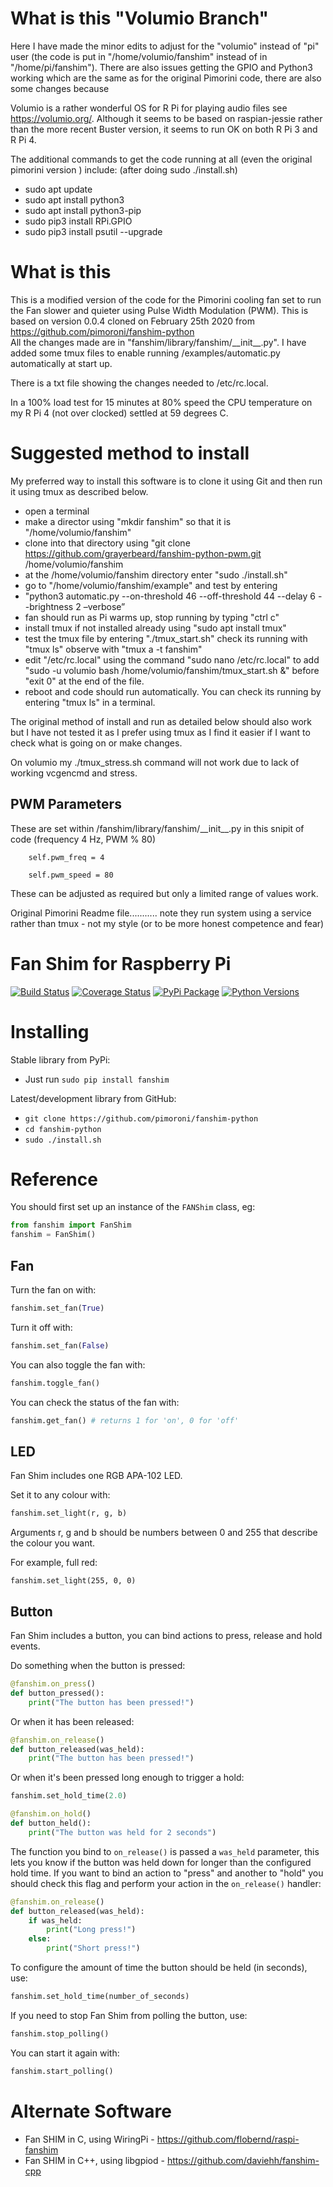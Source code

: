 # What is this "Volumio Branch"
Here I have made the minor edits to adjust for the "volumio" instead of "pi" user (the code is put in "/home/volumio/fanshim" instead of in "/home/pi/fanshim"). There are also issues getting the GPIO and Python3 working which are the same as for the original Pimorini code, there are also some changes because

Volumio is a rather wonderful OS for R Pi for playing audio files see https://volumio.org/.  Although it seems to be based on raspian-jessie rather than the more recent Buster version, it seems to run OK on both R Pi 3 and R Pi 4.

The additional commands  to get the code running at all (even the original pimorini version ) include:
(after doing sudo ./install.sh)
* sudo apt update
* sudo apt install python3
* sudo apt install python3-pip
* sudo pip3 install RPi.GPIO
* sudo pip3 install psutil --upgrade

#  What is this
This is a modified version of the code for the Pimorini cooling fan set to run the Fan slower and quieter using Pulse Width Modulation (PWM).
This is based on version 0.0.4 cloned on February 25th 2020 from https://github.com/pimoroni/fanshim-python  
All the changes made are in "fanshim/library/fanshim/\_\_init\_\_.py".
I have added some tmux files to enable running /examples/automatic.py  automatically at start up.

There is a txt file showing the changes needed to /etc/rc.local.

In a 100% load test for 15 minutes at 80% speed the CPU temperature on my R Pi 4 (not over clocked) settled at 59 degrees C.
#  Suggested method to install
My  preferred  way to install this software is to clone it using Git and then run it using tmux as described below.
* open a terminal
* make a director using  "mkdir fanshim" so that it is "/home/volumio/fanshim"
* clone into that directory using "git clone https://github.com/grayerbeard/fanshim-python-pwm.git  /home/volumio/fanshim
* at the /home/volumio/fanshim directory enter "sudo ./install.sh"
* go to "/home/volumio/fanshim/example" and test by entering
* "python3 automatic.py --on-threshold 46 --off-threshold 44 --delay 6 --brightness 2 –verbose”
*  fan should run as Pi warms up, stop running by typing "ctrl c"
* install tmux if not installed already using "sudo apt install tmux"
* test the tmux file by entering "./tmux_start.sh" check its running with "tmux ls" observe with "tmux a -t fanshim"
* edit "/etc/rc.local" using the command "sudo nano /etc/rc.local" to add
     "sudo -u volumio bash /home/volumio/fanshim/tmux_start.sh &"
     before "exit 0" at the end of the file.
* reboot and code should run automatically.  You can check its running by entering "tmux ls" in a terminal.

The original method of install and run as detailed below should also work but I have not tested it as I prefer using tmux as I find it easier if I want to check what is going on or make changes.

On volumio my ./tmux_stress.sh command will not work due to lack of working vcgencmd and stress.

## PWM Parameters
These are set within /fanshim/library/fanshim/\_\_init\_\_.py in this snipit of code (frequency 4 Hz, PWM % 80)

        self.pwm_freq = 4
        
        self.pwm_speed = 80
        
These can be adjusted as required but only a limited range of values work.

Original Pimorini Readme file........... note they run system using a service rather than tmux - not my style (or to be more honest competence and fear)

# Fan Shim for Raspberry Pi

[![Build Status](https://travis-ci.com/pimoroni/fanshim-python.svg?branch=master)](https://travis-ci.com/pimoroni/fanshim-python)
[![Coverage Status](https://coveralls.io/repos/github/pimoroni/fanshim-python/badge.svg?branch=master)](https://coveralls.io/github/pimoroni/fanshim-python?branch=master)
[![PyPi Package](https://img.shields.io/pypi/v/fanshim.svg)](https://pypi.python.org/pypi/fanshim)
[![Python Versions](https://img.shields.io/pypi/pyversions/fanshim.svg)](https://pypi.python.org/pypi/fanshim)

# Installing

Stable library from PyPi:

* Just run `sudo pip install fanshim`

Latest/development library from GitHub:

* `git clone https://github.com/pimoroni/fanshim-python`
* `cd fanshim-python`
* `sudo ./install.sh`

# Reference

You should first set up an instance of the `FANShim` class, eg:

```python
from fanshim import FanShim
fanshim = FanShim()
```

## Fan

Turn the fan on with:

```python
fanshim.set_fan(True)
```

Turn it off with:

```python
fanshim.set_fan(False)
```

You can also toggle the fan with:

```python
fanshim.toggle_fan()
```

You can check the status of the fan with:

```python
fanshim.get_fan() # returns 1 for 'on', 0 for 'off'
```

## LED

Fan Shim includes one RGB APA-102 LED.

Set it to any colour with:

```python
fanshim.set_light(r, g, b)
```

Arguments r, g and b should be numbers between 0 and 255 that describe the colour you want.

For example, full red:

```
fanshim.set_light(255, 0, 0)
```

## Button

Fan Shim includes a button, you can bind actions to press, release and hold events.

Do something when the button is pressed:

```python
@fanshim.on_press()
def button_pressed():
    print("The button has been pressed!")
```

Or when it has been released:

```python
@fanshim.on_release()
def button_released(was_held):
    print("The button has been pressed!")
```

Or when it's been pressed long enough to trigger a hold:

```python
fanshim.set_hold_time(2.0)

@fanshim.on_hold()
def button_held():
    print("The button was held for 2 seconds")
```

The function you bind to `on_release()` is passed a `was_held` parameter,
this lets you know if the button was held down for longer than the configured
hold time. If you want to bind an action to "press" and another to "hold" you
should check this flag and perform your action in the `on_release()` handler:

```python
@fanshim.on_release()
def button_released(was_held):
    if was_held:
        print("Long press!")
    else:
        print("Short press!")
```

To configure the amount of time the button should be held (in seconds), use:

```python
fanshim.set_hold_time(number_of_seconds)
```

If you need to stop Fan Shim from polling the button, use:

```python
fanshim.stop_polling()
```

You can start it again with:

```python
fanshim.start_polling()
```

# Alternate Software

* Fan SHIM in C, using WiringPi - https://github.com/flobernd/raspi-fanshim
* Fan SHIM in C++, using libgpiod - https://github.com/daviehh/fanshim-cpp

